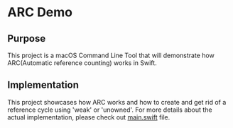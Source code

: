 # ARC Demo 

## Purpose

This project is a macOS Command Line Tool that will demonstrate how ARC(Automatic reference counting) works in Swift.

## Implementation 

This project showcases how ARC works and how to create and get rid of a reference cycle using 'weak' or 'unowned'. For more details about the actual implementation, please check out [main.swift](./ARCDemo/main.swift) file.